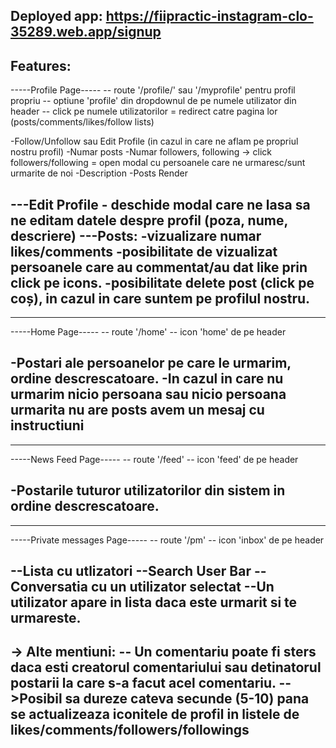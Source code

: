 Deployed app: https://fiipractic-instagram-clo-35289.web.app/signup
----------------------------------
Features:
----------------------------------
-----Profile Page----- 
        -- route '/profile/<userid>' sau '/myprofile' pentru profil propriu
        -- optiune 'profile' din dropdownul de pe numele utilizator din header
        -- click pe numele utilizatorilor = redirect catre pagina lor (posts/comments/likes/follow lists)

-Follow/Unfollow sau Edit Profile (in cazul in care ne aflam pe propriul nostru profil)
-Numar posts
-Numar followers, following -> click followers/following = open modal cu persoanele care ne urmaresc/sunt urmarite de noi
-Description
-Posts Render

---Edit Profile 
    - deschide modal care ne lasa sa ne editam datele despre profil (poza, nume, descriere)
---Posts: 
    -vizualizare numar likes/comments 
    -posibilitate de vizualizat persoanele care au commentat/au dat like prin click pe icons.
    -posibilitate delete post (click pe coș), in cazul in care suntem pe profilul nostru.
----------------------------------
----------------------------------
-----Home Page-----
        -- route '/home'
        -- icon 'home' de pe header

-Postari ale persoanelor pe care le urmarim, ordine descrescatoare.
-In cazul in care nu urmarim nicio persoana sau nicio persoana urmarita nu are posts avem un mesaj cu instructiuni
----------------------------------
----------------------------------
-----News Feed Page-----
        -- route '/feed'
        -- icon 'feed' de pe header

-Postarile tuturor utilizatorilor din sistem in ordine descrescatoare.
----------------------------------
----------------------------------
-----Private messages Page-----
        -- route '/pm'
        -- icon 'inbox' de pe header

--Lista cu utlizatori
--Search User Bar
--Conversatia cu un utilizator selectat
--Un utilizator apare in lista daca este urmarit si te urmareste.
----------------------------------
-> Alte mentiuni:
-- Un comentariu poate fi sters daca esti creatorul comentariului sau detinatorul postarii la care s-a facut acel comentariu.
-->Posibil sa dureze cateva secunde (5-10) pana se actualizeaza iconitele de profil in listele de likes/comments/followers/followings
----------------------------------
